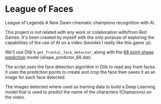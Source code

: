 # League of Faces
League of Legends A New Dawn cinematic champions recognition with AI.

This project is not related with any work or colaboration with/from Riot Games. It's been created by myself with the only porpuse of exploring the capabilities of the use of AI on a video (besides I really like this game :p).

We'll use Dlib's `get_frontal_face_detector`, along with the [68 point shape prediction](https://github.com/davisking/dlib-models) model (shape_predictor_68.dat).

The script uses the face detection algorithm in Dlib to read any front faces. It uses the prediction points to create and crop the face then saves it as an image for each face detected.

The images detected where used as training data to build a Deep Learning model that is used to predict the name of the characters (Champions) on the video.